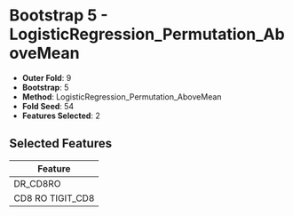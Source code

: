 # Bootstrap 5 - LogisticRegression_Permutation_AboveMean

- **Outer Fold**: 9
- **Bootstrap**: 5
- **Method**: LogisticRegression_Permutation_AboveMean
- **Fold Seed**: 54
- **Features Selected**: 2

## Selected Features

| Feature |
|---------|
| DR_CD8RO |
| CD8 RO TIGIT_CD8 |
